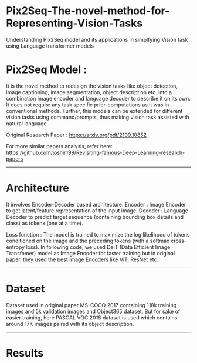 # Pix2Seq-The-novel-method-for-Representing-Vision-Tasks
Understanding Pix2Seq model and its applications in simplfying Vision task using Language transformer models


# Pix2Seq Model :
It is the novel method to redesign the vision tasks like object detection, image captioning, image segmentation, object description etc. into a combination image encoder and language decoder to describe it on its own. It does not require any task specific prior-computations as it was in conventional methods.
Further, this models can be extended for different vision tasks using command/prompts, thus making vision task assisted with natural language.   

Original Research Paper : https://arxiv.org/pdf/2109.10852

For more similar papers analysis, refer here: https://github.com/joshir199/Revisiting-famous-Deep-Learning-research-papers

--------------------------------------------------
# Architecture

It involves Encoder-Decoder based architecture.
Encoder : Image Encoder to get latent/feature representation of the input image.
Decoder : Language Decoder to predict target sequence (containing bounding box details and class) as tokenx (one at a time).

Loss function : The model is trained to maximize the log likelihood of tokens conditioned on the image and the preceding tokens (with a softmax cross-entropy loss).
In following code, we used DeiT (Data Efficient Image Transfomer) model as Image Encoder for faster training but in original paper, they used the best Image Encoders like ViT, ResNet etc.




---------------------------------------------------
# Dataset

Dataset used in original paper MS-COCO 2017 containing 118k training images and 5k validation images and Object365 dataset.
But for sake of easier training, here PASCAL VOC 2018 dataset is used which contains around 17K images paired with its object description. 


-------------------------------------------------
# Results



